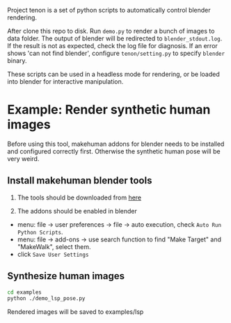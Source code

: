 Project tenon is a set of python scripts to automatically control blender rendering.

After clone this repo to disk. Run `demo.py` to render a bunch of images to data folder. The output of blender will be redirected to `blender_stdout.log`. If the result is not as expected, check the log file for diagnosis. If an error shows 'can not find blender', configure `tenon/setting.py` to specify `blender` binary.

These scripts can be used in a headless mode for rendering, or be loaded into blender for interactive manipulation.

# Example: Render synthetic human images

Before using this tool, makehuman addons for blender needs to be installed and configured correctly first. Otherwise the synthetic human pose will be very weird.

## Install makehuman blender tools
1. The tools should be downloaded from [here](http://www.makehuman.org/download.php)

2. The addons should be enabled in blender
- menu: file -> user preferences -> file -> auto execution, check `Auto Run Python Scripts`.
- menu: file -> add-ons -> use search function to find "Make Target" and "MakeWalk", select them.
- click `Save User Settings`

## Synthesize human images
```bash
cd examples
python ./demo_lsp_pose.py
```

Rendered images will be saved to examples/lsp
